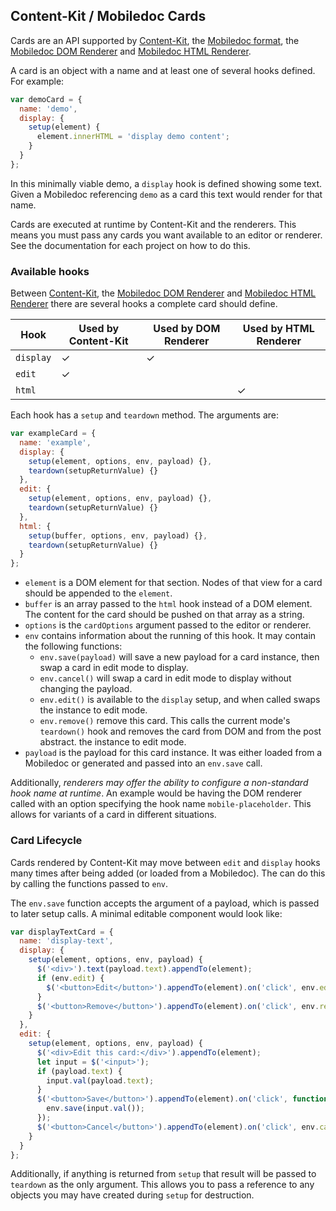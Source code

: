 ## Content-Kit / Mobiledoc Cards

Cards are an API supported by
[Content-Kit](https://github.com/bustlelabs/content-kit-editor),
the [Mobiledoc format](https://github.com/bustlelabs/content-kit-editor/blob/master/MOBILEDOC.md),
the [Mobiledoc DOM Renderer](https://github.com/bustlelabs/mobiledoc-dom-renderer)
and [Mobiledoc HTML Renderer](https://github.com/bustlelabs/mobiledoc-html-renderer).

A card is an object with a name and at least one of several hooks defined. For example:

```js
var demoCard = {
  name: 'demo',
  display: {
    setup(element) {
      element.innerHTML = 'display demo content';
    }
  }
};
```

In this minimally viable demo, a `display` hook is defined showing some text.
Given a Mobiledoc referencing `demo` as a card this text would render for that
name.

Cards are executed at runtime by Content-Kit and the renderers. This means
you must pass any cards you want available to an editor or renderer. See the
documentation for each project on how to do this.

### Available hooks

Between [Content-Kit](https://github.com/bustlelabs/content-kit-editor),
the [Mobiledoc DOM Renderer](https://github.com/bustlelabs/mobiledoc-dom-renderer)
and [Mobiledoc HTML Renderer](https://github.com/bustlelabs/mobiledoc-html-renderer)
there are several hooks a complete card should define.

|Hook|Used by Content-Kit|Used by DOM Renderer|Used by HTML Renderer|
|---|---|---|---|
|`display`|✓|✓||
|`edit`|✓|||
|`html`|||✓|

Each hook has a `setup` and `teardown` method. The arguments are:

```js
var exampleCard = {
  name: 'example',
  display: {
    setup(element, options, env, payload) {},
    teardown(setupReturnValue) {}
  },
  edit: {
    setup(element, options, env, payload) {},
    teardown(setupReturnValue) {}
  },
  html: {
    setup(buffer, options, env, payload) {},
    teardown(setupReturnValue) {}
  }
};
```

* `element` is a DOM element for that section. Nodes of that view for a card
  should be appended to the `element`.
* `buffer` is an array passed to the `html` hook instead of a DOM element.
  The content for the card should be pushed on that array as a string.
* `options` is the `cardOptions` argument passed to the editor or renderer.
* `env` contains information about the running of this hook. It may contain
  the following functions:
  * `env.save(payload)` will save a new payload for a card instance, then
    swap a card in edit mode to display.
  * `env.cancel()` will swap a card in edit mode to display without changing
    the payload.
  * `env.edit()` is available to the `display` setup, and when called swaps
    the instance to edit mode.
  * `env.remove()` remove this card. This calls the current mode's `teardown()`
    hook and removes the card from DOM and from the post abstract.
    the instance to edit mode.
* `payload` is the payload for this card instance. It was either loaded from
  a Mobiledoc or generated and passed into an `env.save` call.

Additionally, *renderers may offer the ability to configure a non-standard
hook name at runtime*. An example would be having the DOM renderer called with
an option specifying the hook name `mobile-placeholder`. This allows for
variants of a card in different situations.

### Card Lifecycle

Cards rendered by Content-Kit may move between `edit` and `display` hooks
many times after being added (or loaded from a Mobiledoc). The can do this
by calling the functions passed to `env`.

The `env.save` function accepts the argument of a payload, which is passed to
later setup calls. A minimal editable component would look like:

```js
var displayTextCard = {
  name: 'display-text',
  display: {
    setup(element, options, env, payload) {
      $('<div>').text(payload.text).appendTo(element);
      if (env.edit) {
        $('<button>Edit</button>').appendTo(element).on('click', env.edit);
      }
      $('<button>Remove</button>').appendTo(element).on('click', env.remove);
    }
  },
  edit: {
    setup(element, options, env, payload) {
      $('<div>Edit this card:</div>').appendTo(element);
      let input = $('<input>');
      if (payload.text) {
        input.val(payload.text);
      }
      $('<button>Save</button>').appendTo(element).on('click', function() {
        env.save(input.val());
      });
      $('<button>Cancel</button>').appendTo(element).on('click', env.cancel);
    }
  }
};
```

Additionally, if anything is returned from `setup` that result will be passed
to `teardown` as the only argument. This allows you to pass a reference to
any objects you may have created during `setup` for destruction.

